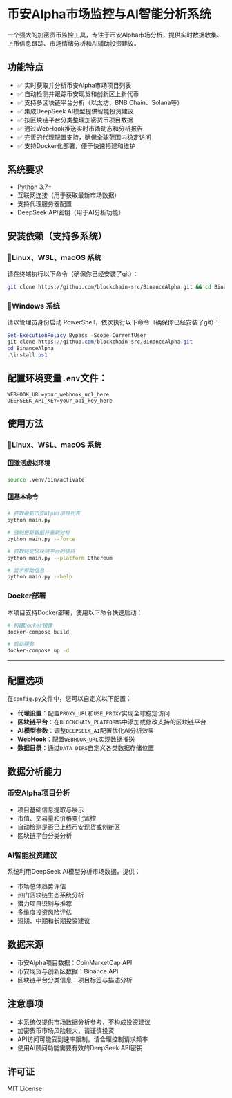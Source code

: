 # 币安Alpha市场监控与AI智能分析系统

一个强大的加密货币监控工具，专注于币安Alpha市场分析，提供实时数据收集、上币信息跟踪、市场情绪分析和AI辅助投资建议。

## 功能特点

- ✅ 实时获取并分析币安Alpha市场项目列表
- ✅ 自动检测并跟踪币安现货和创新区上新代币
- ✅ 支持多区块链平台分析（以太坊、BNB Chain、Solana等）
- ✅ 集成DeepSeek AI模型提供智能投资建议
- ✅ 按区块链平台分类整理加密货币项目数据
- ✅ 通过WebHook推送实时市场动态和分析报告
- ✅ 完善的代理配置支持，确保全球范围内稳定访问
- ✅ 支持Docker化部署，便于快速搭建和维护

## 系统要求

- Python 3.7+
- 互联网连接（用于获取最新市场数据）
- 支持代理服务器配置
- DeepSeek API密钥（用于AI分析功能）

## 安装依赖（支持多系统）

### 🔴Linux、WSL、macOS 系统
请在终端执行以下命令（确保你已经安装了git）：

```bash
git clone https://github.com/blockchain-src/BinanceAlpha.git && cd BinanceAlpha && chmod +x install.sh && sudo ./install.sh
```

### 🔴Windows 系统

请以管理员身份启动 PowerShell，依次执行以下命令（确保你已经安装了git）：

```powershell
Set-ExecutionPolicy Bypass -Scope CurrentUser
git clone https://github.com/blockchain-src/BinanceAlpha.git
cd BinanceAlpha
.\install.ps1
```

## 配置环境变量`.env`文件：

```
WEBHOOK_URL=your_webhook_url_here
DEEPSEEK_API_KEY=your_api_key_here
```

## 使用方法

### 🔴Linux、WSL、macOS 系统

#### 1️⃣激活虚拟环境
```bash
source .venv/bin/activate
```
#### 2️⃣基本命令
```bash
# 获取最新币安Alpha项目列表
python main.py

# 强制更新数据并重新分析
python main.py --force

# 获取特定区块链平台的项目
python main.py --platform Ethereum

# 显示帮助信息
python main.py --help
```

### Docker部署

本项目支持Docker部署，使用以下命令快速启动：

```bash
# 构建Docker镜像
docker-compose build

# 启动服务
docker-compose up -d
```
---
## 配置选项

在`config.py`文件中，您可以自定义以下配置：

- **代理设置**：配置`PROXY_URL`和`USE_PROXY`实现全球稳定访问
- **区块链平台**：在`BLOCKCHAIN_PLATFORMS`中添加或修改支持的区块链平台
- **AI模型参数**：调整`DEEPSEEK_AI`配置优化AI分析效果
- **WebHook**：配置`WEBHOOK_URL`实现数据推送
- **数据目录**：通过`DATA_DIRS`自定义各类数据存储位置

## 数据分析能力

### 币安Alpha项目分析

- 项目基础信息提取与展示
- 市值、交易量和价格变化监控
- 自动检测是否已上线币安现货或创新区
- 区块链平台分类分析

### AI智能投资建议

系统利用DeepSeek AI模型分析市场数据，提供：

- 市场总体趋势评估
- 热门区块链生态系统分析
- 潜力项目识别与推荐
- 多维度投资风险评估
- 短期、中期和长期投资建议

## 数据来源

- 币安Alpha项目数据：CoinMarketCap API
- 币安现货与创新区数据：Binance API
- 区块链平台分类信息：项目标签与描述分析

## 注意事项

- 本系统仅提供市场数据分析参考，不构成投资建议
- 加密货币市场风险较大，请谨慎投资
- API访问可能受到速率限制，请合理控制请求频率
- 使用AI顾问功能需要有效的DeepSeek API密钥

## 许可证

MIT License
